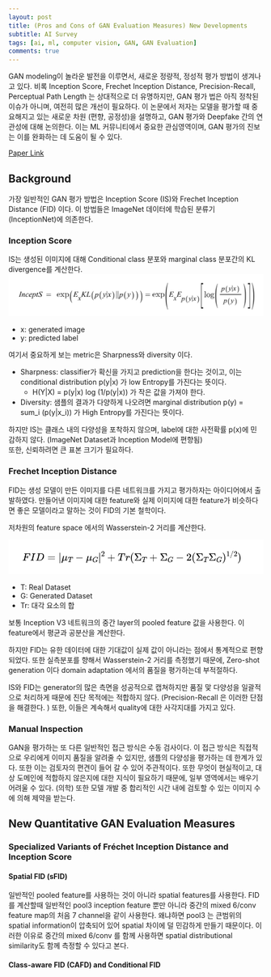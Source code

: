 ```yaml
---
layout: post   
title: (Pros and Cons of GAN Evaluation Measures) New Developments      
subtitle: AI Survey       
tags: [ai, ml, computer vision, GAN, GAN Evaluation]   
comments: true
---  
```


GAN modeling이 놀라운 발전을 이루면서, 새로운 정량적, 정성적 평가 방법이 생겨나고 있다.
비록 Inception Score, Frechet Inception Distance, Precision-Recall, Perceptual Path Length 는 상대적으로 더 유명하지만, 
GAN 평가 법은 아직 정착된 이슈가 아니며, 여전히 많은 개선이 필요하다.
이 논문에서 저자는 모델을 평가할 때 중요해지고 있는 새로운 차원 (편향, 공정성)을 설명하고, GAN 평가와 Deepfake 간의 연관성에 대해 논의한다.
이는 ML 커뮤니티에서 중요한 관심영역이며, GAN 평가의 진보는 이를 완화하는 데 도움이 될 수 있다. 

[Paper Link](https://arxiv.org/pdf/2103.09396.pdf)  

## Background

가장 일반적인 GAN 평가 방법은 Inception Score (IS)와 Frechet Inception Distance (FID) 이다.
이 방법들은 ImageNet 데이터에 학습된 분류기 (InceptionNet)에 의존한다.

### Inception Score 
IS는 생성된 이미지에 대해 Conditional class 분포와 marginal class 분포간의 KL divergence를 계산한다. 
![](../assets/resource/survey/paper5/1.png)  
* x: generated image
* y: predicted label

여기서 중요하게 보는 metric은 Sharpness와 diversity 이다. 
* Sharpness: classifier가 확신을 가지고 prediction을 한다는 것이고, 이는 conditional distribution p(y|x) 가 low Entropy를 가진다는 뜻이다. 
  * H(Y|X) = p(y|x) log (1/p(y|x)) 가 작은 값을 가져야 한다. 
* Diversity: 샘플의 결과가 다양하게 나오려면 marginal distribution p(y) = sum_i (p(y|x_i)) 가 High Entropy를 가진다는 뜻이다. 

하지만 IS는 클래스 내의 다양성을 포착하지 않으며, label에 대한 사전확률 p(x)에 민감하지 않다.
(ImageNet Dataset과 Inception Model에 편향됨)  
또한, 신뢰하려면 큰 표본 크기가 필요하다.

### Frechet Inception Distance
FID는 생성 모델이 만든 이미지를 다른 네트워크를 가지고 평가하자는 아이디어에서 출발하였다. 
만들어낸 이미지에 대한 feature와 실제 이미지에 대한 feature가 비슷하다면 좋은 모델이라고 말하는 것이 FID의 기본 철학이다. 

저차원의 feature space 에서의 Wasserstein-2 거리를 계산한다. 

![](../assets/resource/survey/paper5/2.png)  
* T: Real Dataset
* G: Generated Dataset
* Tr: 대각 요소의 합 

보통 Inception V3 네트워크의 중간 layer의 pooled feature 값을 사용한다.
이 feature에서 평균과 공분산을 계산한다.

하지만 FID는 유한 데이터에 대한 기대값이 실제 값이 아니라는 점에서 통계적으로 편향되었다. 
또한 실측분포를 향해서 Wasserstein-2 거리를 측정했기 때문에, Zero-shot generation 이다 domain adaptation 에서의 품질을 평가하는데 부적절하다.

IS와 FID는 generator의 많은 측면을 성공적으로 캡쳐하지만 품질 맟 다양성을 일괄적으로 처리하게 때문에 진단 목적에는 적합하지 않다.
(Precision-Recall 은 이러한 단점을 해결한다. ) 또한, 이들은 계속해서 quality에 대한 사각지대를 가지고 있다. 

### Manual Inspection
GAN을 평가하는 또 다른 일반적인 접근 방식은 수동 검사이다.
이 접근 방식은 직접적으로 우리에게 이미지 품질을 알려줄 수 있지만, 샘플의 다양성을 평가하는 데 한계가 있다.
또한 이는 검토자의 편견이 들어 갈 수 있어 주관적이다.
또한 무엇이 현실적이고, 대상 도메인에 적합하지 않은지에 대한 지식이 필요하기 때문에, 일부 영역에서는 배우기 어려울 수 있다. (의학) 
또한 모델 개발 중 합리적인 시간 내에 검토할 수 있는 이미지 수에 의해 제약을 받는다. 

## New Quantitative GAN Evaluation Measures

### Specialized Variants of Fréchet Inception Distance and Inception Score

#### Spatial FID (sFID)

일반적인 pooled feature를 사용하는 것이 아니라 spatial features를 사용한다.
FID를 계산할때 일반적인 pool3 inception feature 뿐만 아니라 중간의 mixed 6/conv feature map의 처음 7 channel을 같이 사용한다.
왜냐하면 pool3 는 큰범위의 spatial information이 압축되어 있어 spatial 차이에 덜 민감하게 만들기 때문이다.
이러한 이유로 중간의 mixed 6/conv 를 함께 사용하면 spatial distributional similarity도 함께 측정할 수 있다고 본다. 

#### Class-aware FID (CAFD) and Conditional FID
